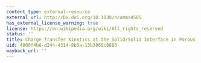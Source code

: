 ```yaml
---
content_type: external-resource
external_url: http://Dx.doi.org/10.1038/ncomms4585
has_external_license_warning: true
license: https://en.wikipedia.org/wiki/All_rights_reserved
status: ''
title: Charge Transfer Kinetics at the Solid/Solid Interface in Porous Electrodes
uid: 4000f4b6-d244-4314-8b5a-13b3860c8883
wayback_url: ''
---
```

